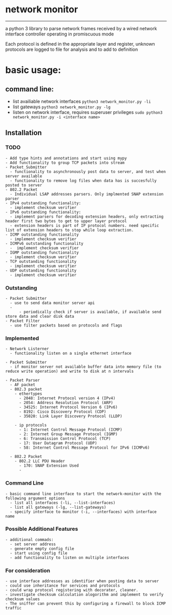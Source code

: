 # network monitor
---
a python 3 library to parse network frames received by a wired network interface controller operating in promiscuous mode

Each protocol is defined in the appropriate layer and register, unknown protocols are logged to file for analysis and to add to definition

# basic usage:

## command line:
  - list availiable network interfaces
  `python3 network_monitor.py -li` 
  - list gateways
  `python3 network_monitor.py -lg`
  - listen on network interface, requires superuser privileges
  `sudo python3 network_monitor.py -i <interface name> `
## Installation

### TODO

    - Add type hints and annotations and start using mypy
    - Add functionality to group TCP packets into stream
    - Packet_Submitter
      - functionality to asynchronously post data to server, and test when server available
      - functionality to remove log files when data has is succesfully posted to server
    - 802.2 Packet
      - Individual LSAP addresses parsers. Only implmented SNAP extension parser
    - IPv4 outstanding functionality:
      - implement checksum verifier
    - IPv6 outstanding functionality:
      - implement parsers for decoding extension headers, only extracting header first two bytes to get to upper layer protocol
      - extension headers is part of IP protocol numbers. need specific list of extension headers to stop while loop extraction.
    - ICMP outstanding functionality
      - implement checksum verifier
    - ICMPv6 outstanding functionality
      -  implement checksum verifier
    - IGMP outstanding functionality
      - implement checksum verifier
    - TCP outstanding functionality
      - implement checksum verifier
    - UDP outstanding functionality 
      - implement checksum verifier

### Outstanding
    - Packet Submitter
      - use to send data monitor server api
      - 
          - periodically check if server is available, if available send store data and clear disk data
    - Packet Filter
      - use filter packets based on protocols and flags

### Implemented

    - Network Listerner
      - functionality listen on a single ethernet interface
    
    - Packet Submitter
      - if monitor server not available buffer data into memory file (to reduce write operation) and write to disk at n intervals 

    - Packet Parser
      - AF packet
      - 802.3 packet
        - ethertypes
          - 2048: Internet Protocol version 4 (IPv4)
          - 2054: Address Resolution Protocol (ARP)
          - 34525: Internet Protocol Version 6 (IPv6)
          - 8192: Cisco Discovery Protocol (CDP)
          - 35020: Link Layer Discovery Protocol (LLDP)
        
        - ip protocols
          - 1: Internet Control Message Protocol (ICMP)
          - 2: Internet Group Message Protocol (IGMP)
          - 6: Transmission Control Protocol (TCP)
          - 17: User Datagram Protocol (UDP)
          - 58: Internet Control Message Protocol for IPv6 (ICMPv6)
          
      - 802.2 Packet 
        - 802.2 LLC PDU Header
          - 170: SNAP Extension Used
          - 


### Command Line
    - basic command line interface to start the network-monitor with the following argument options
      - list all interfaces (-li, --list-interfaces)
      - list all gateways (-lg, --list-gateways)
      - specify interface to monitor (-i, --interfaces) with interface name
  
      

### Possible Additional Features
    - additional commads:
      - set server address
      - generate empty config file
      - start using config file
      - add functionality to listen on multiple interfaces

### For consideration 
    - use interface addresses as identifier when posting data to server
    - could use inheritance for services and protocols
    - could wrap protocol registering with decorater, cleaner.
    - investigate checksum calculation alogorithm and implement to verify checksum values
    - The sniffer can prevent this by configuring a firewall to block ICMP traffic